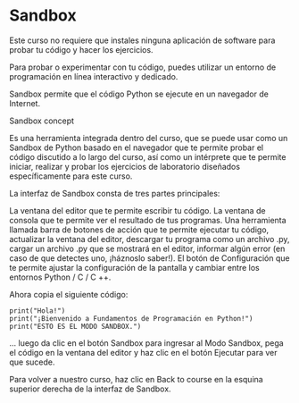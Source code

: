 # Sandbox
Este curso no requiere que instales ninguna aplicación de software para probar tu código y hacer los ejercicios.

Para probar o experimentar con tu código, puedes utilizar un entorno de programación en línea interactivo y dedicado.

Sandbox permite que el código Python se ejecute en un navegador de Internet.

Sandbox concept

Es una herramienta integrada dentro del curso, que se puede usar como un Sandbox de Python basado en el navegador que te permite probar el código discutido a lo largo del curso, así como un intérprete que te permite iniciar, realizar y probar los ejercicios de laboratorio diseñados específicamente para este curso.



La interfaz de Sandbox consta de tres partes principales:

La ventana del editor que te permite escribir tu código.
La ventana de consola que te permite ver el resultado de tus programas.
Una herramienta llamada barra de botones de acción que te permite ejecutar tu código, actualizar la ventana del editor, descargar tu programa como un archivo .py, cargar un archivo .py que se mostrará en el editor, informar algún error (en caso de que detectes uno, ¡háznoslo saber!).
El botón de Configuración que te permite ajustar la configuración de la pantalla y cambiar entre los entornos Python / C / C ++.

Ahora copia el siguiente código:

	print("Hola!")
	print("¡Bienvenido a Fundamentos de Programación en Python!")
	print("ESTO ES EL MODO SANDBOX.")

... luego da clic en el botón Sandbox para ingresar al Modo Sandbox, pega el código en la ventana del editor y haz clic en el botón Ejecutar para ver que sucede.

Para volver a nuestro curso, haz clic en Back to course en la esquina superior derecha de la interfaz de Sandbox.

 